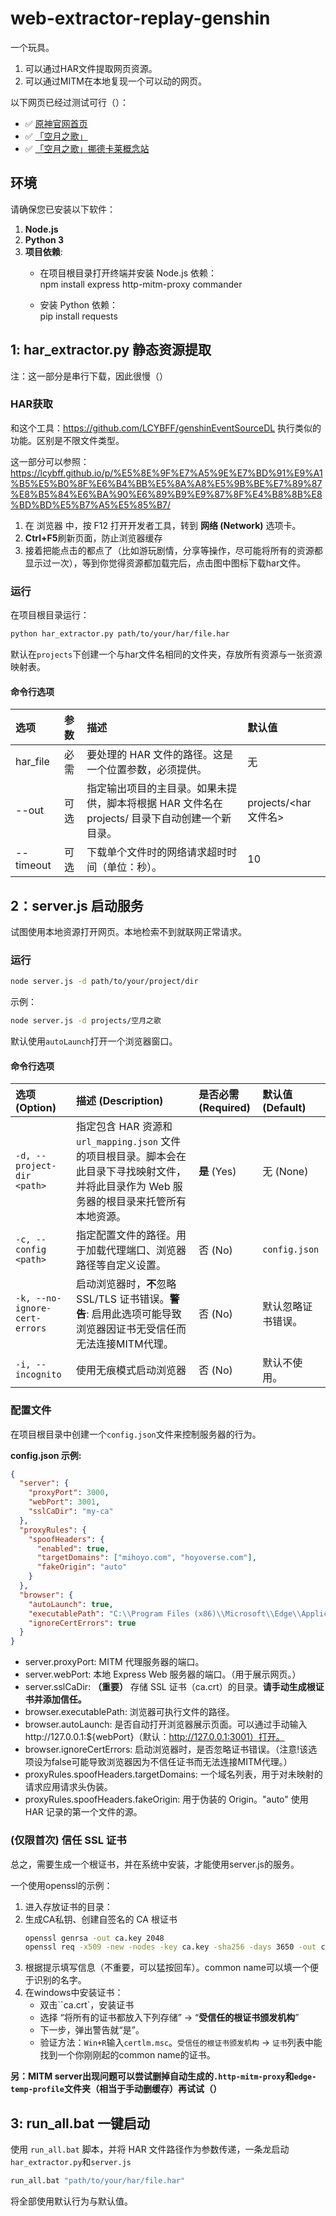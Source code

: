 # **web-extractor-replay-genshin**

一个玩具。
1. 可以通过HAR文件提取网页资源。
2. 可以通过MITM在本地复现一个可以动的网页。

以下网页已经过测试可行（）：
- ✅ [原神官网首页](https://ys.mihoyo.com)
- ✅ [「空月之歌」](https://ys.mihoyo.com/moon)
- ✅ [「空月之歌」挪德卡莱概念站](https://act.mihoyo.com/ys/event/e20250723light-uowufz/index.html)

## **环境**

请确保您已安装以下软件：

1. **Node.js**
2. **Python 3**
3. **项目依赖**:  
   * 在项目根目录打开终端并安装 Node.js 依赖：  
     npm install express http-mitm-proxy commander

   * 安装 Python 依赖：  
     pip install requests

## **1: har_extractor.py 静态资源提取**

注：这一部分是串行下载，因此很慢（）

### HAR获取
和这个工具：https://github.com/LCYBFF/genshinEventSourceDL 执行类似的功能。区别是不限文件类型。

这一部分可以参照：https://lcybff.github.io/p/%E5%8E%9F%E7%A5%9E%E7%BD%91%E9%A1%B5%E5%B0%8F%E6%B4%BB%E5%8A%A8%E5%9B%BE%E7%89%87%E8%B5%84%E6%BA%90%E6%89%B9%E9%87%8F%E4%B8%8B%E8%BD%BD%E5%B7%A5%E5%85%B7/

1. 在 浏览器 中，按 F12 打开开发者工具，转到 **网络 (Network)** 选项卡。  
2. **Ctrl+F5**刷新页面，防止浏览器缓存
3. 接着把能点击的都点了（比如游玩剧情，分享等操作，尽可能将所有的资源都显示过一次），等到你觉得资源都加载完后，点击图中图标下载har文件。 

### 运行
在项目根目录运行：
```bash
python har_extractor.py path/to/your/har/file.har
```
默认在``projects``下创建一个与har文件名相同的文件夹，存放所有资源与一张资源映射表。
#### 命令行选项
| 选项 | 参数 | 描述 | 默认值 |
| :---- | :---- | :---- | :---- |
| har\_file | 必需 | 要处理的 HAR 文件的路径。这是一个位置参数，必须提供。 | 无 |
| \--out | 可选 | 指定输出项目的主目录。如果未提供，脚本将根据 HAR 文件名在 projects/ 目录下自动创建一个新目录。 | projects/\<har文件名\> |
| \--timeout | 可选 | 下载单个文件时的网络请求超时时间（单位：秒）。 | 10 |


## **2：server.js 启动服务**

试图使用本地资源打开网页。本地检索不到就联网正常请求。

### **运行**
```bash
node server.js -d path/to/your/project/dir
```
示例：
```bash
node server.js -d projects/空月之歌
```
默认使用``autoLaunch``打开一个浏览器窗口。

#### **命令行选项**
| 选项 (Option)                   | 描述 (Description)                                                                      | 是否必需 (Required) | 默认值 (Default) |
|:------------------------------|:--------------------------------------------------------------------------------------|:----------------|:--------------|
| `-d, --project-dir <path>`    | 指定包含 HAR 资源和 `url_mapping.json` 文件的项目根目录。脚本会在此目录下寻找映射文件，并将此目录作为 Web 服务器的根目录来托管所有本地资源。 | **是** (Yes)     | 无 (None)      |
| `-c, --config <path>`         | 指定配置文件的路径。用于加载代理端口、浏览器路径等自定义设置。                                                       | 否 (No)          | `config.json` |
| `-k, --no-ignore-cert-errors` | 启动浏览器时，**不**忽略 SSL/TLS 证书错误。**警告**: 启用此选项可能导致浏览器因证书无受信任而无法连接MITM代理。                   | 否 (No)          | 默认忽略证书错误。     |
| `-i, --incognito`             | 使用无痕模式启动浏览器 | 否 (No)          | 默认不使用。        |

### **配置文件**

在项目根目录中创建一个``config.json``文件来控制服务器的行为。

**config.json 示例:**
```json
{
  "server": {
    "proxyPort": 3000,
    "webPort": 3001,
    "sslCaDir": "my-ca"
  },
  "proxyRules": {
    "spoofHeaders": {
      "enabled": true,
      "targetDomains": ["mihoyo.com", "hoyoverse.com"],
      "fakeOrigin": "auto"
    }
  },
  "browser": {
    "autoLaunch": true,
    "executablePath": "C:\\Program Files (x86)\\Microsoft\\Edge\\Application\\msedge.exe",
    "ignoreCertErrors": true
  }
}
```
* server.proxyPort: MITM 代理服务器的端口。  
* server.webPort: 本地 Express Web 服务器的端口。（用于展示网页。） 
* server.sslCaDir: **（重要）** 存储 SSL 证书（ca.crt）的目录。**请手动生成根证书并添加信任。** 
* browser.executablePath: 浏览器可执行文件的路径。  
* browser.autoLaunch: 是否自动打开浏览器展示页面。可以通过手动输入http://127.0.0.1:${webPort}（默认：http://127.0.0.1:3001）打开。
* browser.ignoreCertErrors: 启动浏览器时，是否忽略证书错误。（注意!该选项设为false可能导致浏览器因为不信任证书而无法连接MITM代理。）
* proxyRules.spoofHeaders.targetDomains: 一个域名列表，用于对未映射的请求应用请求头伪装。  
* proxyRules.spoofHeaders.fakeOrigin: 用于伪装的 Origin。"auto" 使用 HAR 记录的第一个文件的源。

### **(仅限首次) 信任 SSL 证书**
总之，需要生成一个根证书，并在系统中安装，才能使用server.js的服务。

一个使用openssl的示例：
1. 进入存放证书的目录：
2. 生成CA私钥、创建自签名的 CA 根证书
    ```bash
    openssl genrsa -out ca.key 2048
    openssl req -x509 -new -nodes -key ca.key -sha256 -days 3650 -out ca.crt
    ```
3. 根据提示填写信息（不重要，可以猛按回车）。common name可以填一个便于识别的名字。
4. 在windows中安装证书：
    - 双击``ca.crt`，安装证书
    - 选择 “将所有的证书都放入下列存储” -> “**受信任的根证书颁发机构**”
    - 下一步，弹出警告就“是”。
    - 验证方法：``Win+R``输入``certlm.msc``。``受信任的根证书颁发机构`` -> ``证书``列表中能找到一个你刚刚起的common name的证书。

**另：MITM server出现问题可以尝试删掉自动生成的``.http-mitm-proxy``和``edge-temp-profile``文件夹（相当于手动删缓存）再试试（）**


## **3: run_all.bat 一键启动**

使用 ``run_all.bat`` 脚本，并将 HAR 文件路径作为参数传递，一条龙启动``har_extractor.py``和``server.js``

```bash
run_all.bat "path/to/your/har/file.har"
```
将全部使用默认行为与默认值。
